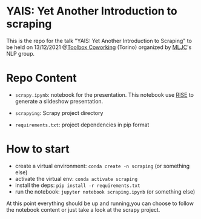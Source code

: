 # YAIS: Yet Another Introduction to scraping

This is the repo for the talk "YAIS: Yet Another Introduction to Scraping" to be held on 13/12/2021 @[Toolbox Coworking](https://toolboxcoworking.com/) (Torino) organized by [MLJC](https://www.mljc.it/)'s NLP group.

# Repo Content

* `scrapy.ipynb`: notebook for the presentation. This notebook use [RISE](https://rise.readthedocs.io/en/stable/) to generate a slideshow presentation.

* `scrapying`: Scrapy project directory

* `requirements.txt`: project dependencies in pip format


# How to start

* create a virtual environment: `conda create -n scraping` (or something else)
* activate the virtual env: `conda activate scraping`
* install the deps: `pip install -r requirements.txt`
* run the notebook: `jupyter notebook scraping.ipynb` (or something else)

At this point everything should be up and running,you can choose to follow the notebook content or just take a look at the scrapy project.